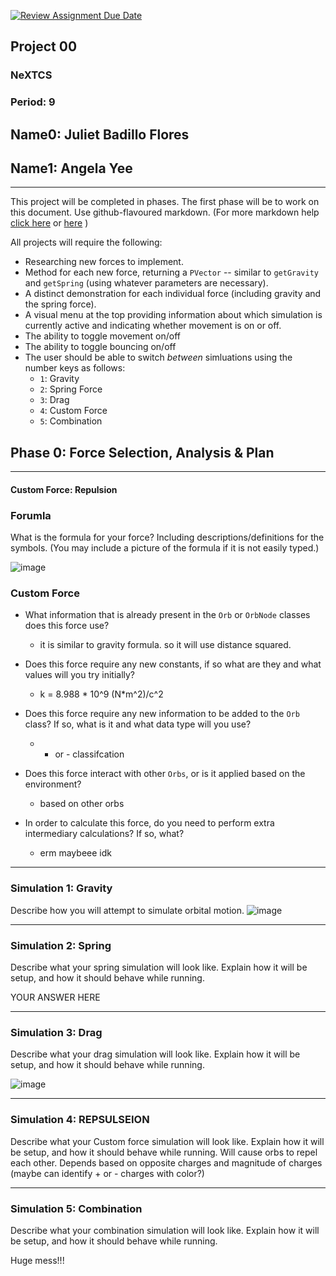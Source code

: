 [![Review Assignment Due Date](https://classroom.github.com/assets/deadline-readme-button-22041afd0340ce965d47ae6ef1cefeee28c7c493a6346c4f15d667ab976d596c.svg)](https://classroom.github.com/a/rXX1_Uiw)
## Project 00
### NeXTCS
### Period: 9
## Name0: Juliet Badillo Flores
## Name1: Angela Yee
---

This project will be completed in phases. The first phase will be to work on this document. Use github-flavoured markdown. (For more markdown help [click here](https://github.com/adam-p/markdown-here/wiki/Markdown-Cheatsheet) or [here](https://docs.github.com/en/get-started/writing-on-github/getting-started-with-writing-and-formatting-on-github/basic-writing-and-formatting-syntax) )

All projects will require the following:
- Researching new forces to implement.
- Method for each new force, returning a `PVector`  -- similar to `getGravity` and `getSpring` (using whatever parameters are necessary).
- A distinct demonstration for each individual force (including gravity and the spring force).
- A visual menu at the top providing information about which simulation is currently active and indicating whether movement is on or off.
- The ability to toggle movement on/off
- The ability to toggle bouncing on/off
- The user should be able to switch _between_ simluations using the number keys as follows:
  - `1`: Gravity
  - `2`: Spring Force
  - `3`: Drag
  - `4`: Custom Force
  - `5`: Combination


## Phase 0: Force Selection, Analysis & Plan
---------- 

#### Custom Force: Repulsion

### Forumla
What is the formula for your force? Including descriptions/definitions for the symbols. (You may include a picture of the formula if it is not easily typed.)

![image](https://github.com/user-attachments/assets/3cea99a8-108a-45ee-b716-68987045c927)


### Custom Force
- What information that is already present in the `Orb` or `OrbNode` classes does this force use?
  - it is similar to gravity formula. so it will use distance squared.

- Does this force require any new constants, if so what are they and what values will you try initially?
  - k = 8.988 * 10^9 (N*m^2)/c^2

- Does this force require any new information to be added to the `Orb` class? If so, what is it and what data type will you use?
  - + or - classifcation

- Does this force interact with other `Orbs`, or is it applied based on the environment?
  - based on other orbs

- In order to calculate this force, do you need to perform extra intermediary calculations? If so, what?
  - erm maybeee idk

--- 
### Simulation 1: Gravity
Describe how you will attempt to simulate orbital motion.
![image](https://github.com/user-attachments/assets/5030223c-a0f3-4b00-8036-c745d859c7ab)


--- 

### Simulation 2: Spring
Describe what your spring simulation will look like. Explain how it will be setup, and how it should behave while running.

YOUR ANSWER HERE

--- 

### Simulation 3: Drag
Describe what your drag simulation will look like. Explain how it will be setup, and how it should behave while running.


![image](https://github.com/user-attachments/assets/cf7e3aca-274f-42f2-ab79-136b79892d89)


--- 

### Simulation 4: REPSULSEION
Describe what your Custom force simulation will look like. Explain how it will be setup, and how it should behave while running.
Will cause orbs to repel each other. Depends based on opposite charges and magnitude of charges (maybe can identify + or - charges with color?)

--- 

### Simulation 5: Combination
Describe what your combination simulation will look like. Explain how it will be setup, and how it should behave while running.

Huge mess!!!

